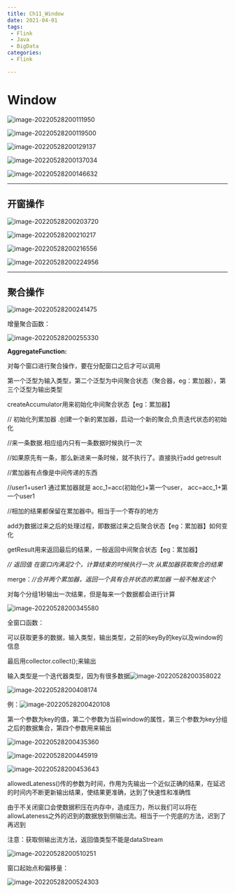 ```yaml
---
title: Ch11_Window
date: 2021-04-01
tags:
 - Flink
 - Java
 - BigData
categories:
 - Flink

---
```


# Window

![image-20220528200111950](https://markdown-1301334775.cos.eu-frankfurt.myqcloud.com/image-20220528200111950.png)

![image-20220528200119500](https://markdown-1301334775.cos.eu-frankfurt.myqcloud.com/image-20220528200119500.png)

![image-20220528200129137](https://markdown-1301334775.cos.eu-frankfurt.myqcloud.com/image-20220528200129137.png)

![image-20220528200137034](https://markdown-1301334775.cos.eu-frankfurt.myqcloud.com/image-20220528200137034.png)

![image-20220528200146632](https://markdown-1301334775.cos.eu-frankfurt.myqcloud.com/image-20220528200146632.png)



---

## **开窗操作**

![image-20220528200203720](https://markdown-1301334775.cos.eu-frankfurt.myqcloud.com/image-20220528200203720.png)

![image-20220528200210217](https://markdown-1301334775.cos.eu-frankfurt.myqcloud.com/image-20220528200210217.png)

![image-20220528200216556](https://markdown-1301334775.cos.eu-frankfurt.myqcloud.com/image-20220528200216556.png)

![image-20220528200224956](https://markdown-1301334775.cos.eu-frankfurt.myqcloud.com/image-20220528200224956.png)

---

## **聚合操作**

![image-20220528200241475](https://markdown-1301334775.cos.eu-frankfurt.myqcloud.com/image-20220528200241475.png)

增量聚合函数：

![image-20220528200255330](https://markdown-1301334775.cos.eu-frankfurt.myqcloud.com/image-20220528200255330.png)

**AggregateFunction:**

对每个窗口进行聚合操作，要在分配窗口之后才可以调用

第一个泛型为输入类型，第二个泛型为中间聚合状态（聚合器，eg：累加器），第三个泛型为输出类型

createAccumulator用来初始化中间聚合状态【eg：累加器】

 // 初始化列累加器 .创建一个新的累加器，启动一个新的聚合,负责迭代状态的初始化

 //来一条数据.相应组内只有一条数据时候执行一次

  //如果原先有一条，那么新进来一条时候，就不执行了。直接执行add getresult

  //累加器有点像是中间传递的东西

  //user1+user1 通过累加器就是 acc_1=acc(初始化)+第一个user，  acc=acc_1+第一个user1

   //相加的结果都保留在累加器中。相当于一个寄存的地方

add为数据过来之后的处理过程，即数据过来之后聚合状态【eg：累加器】如何变化

getResult用来返回最后的结果，一般返回中间聚合状态【eg：累加器】

*// 返回值  在窗口内满足2个，计算结束的时候执行一次  从累加器获取聚合的结果*

merge：*//合并两个累加器，返回一个具有合并状态的累加器  一般不触发这个*

对每个分组1秒输出一次结果，但是每来一个数据都会进行计算

![image-20220528200345580](https://markdown-1301334775.cos.eu-frankfurt.myqcloud.com/image-20220528200345580.png)

全窗口函数：

可以获取更多的数据，输入类型，输出类型，之前的keyBy的key以及window的信息

最后用collector.collect();来输出

输入类型是一个迭代器类型，因为有很多数据![image-20220528200358022](https://markdown-1301334775.cos.eu-frankfurt.myqcloud.com/image-20220528200358022.png)

![image-20220528200408174](https://markdown-1301334775.cos.eu-frankfurt.myqcloud.com/image-20220528200408174.png)

例：![image-20220528200420108](https://markdown-1301334775.cos.eu-frankfurt.myqcloud.com/image-20220528200420108.png)

第一个参数为key的值，第二个参数为当前window的属性，第三个参数为key分组之后的数据集合，第四个参数用来输出

![image-20220528200435360](https://markdown-1301334775.cos.eu-frankfurt.myqcloud.com/image-20220528200435360.png)

![image-20220528200445919](https://markdown-1301334775.cos.eu-frankfurt.myqcloud.com/image-20220528200445919.png)

![image-20220528200453643](https://markdown-1301334775.cos.eu-frankfurt.myqcloud.com/image-20220528200453643.png)

allowedLateness()传的参数为时间，作用为先输出一个近似正确的结果，在延迟的时间内不断更新输出结果，使结果更准确，达到了快速性和准确性

由于不关闭窗口会使数据积压在内存中，造成压力，所以我们可以将在allowLateness之外的迟到的数据放到侧输出流。相当于一个兜底的方法，迟到了再迟到

注意：获取侧输出流方法，返回值类型不能是dataStream

![image-20220528200510251](https://markdown-1301334775.cos.eu-frankfurt.myqcloud.com/image-20220528200510251.png)

窗口起始点和偏移量：

![image-20220528200524303](https://markdown-1301334775.cos.eu-frankfurt.myqcloud.com/image-20220528200524303.png)